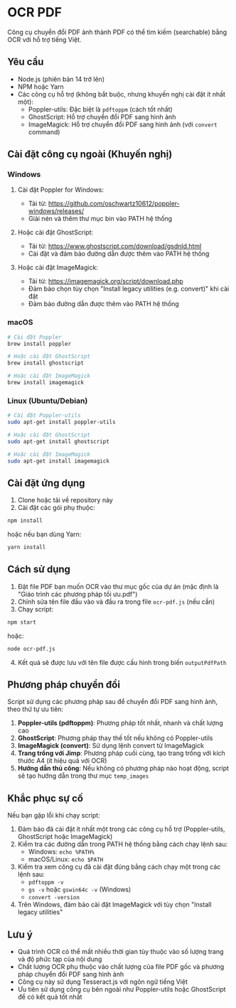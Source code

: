 # OCR PDF

Công cụ chuyển đổi PDF ảnh thành PDF có thể tìm kiếm (searchable) bằng OCR với hỗ trợ tiếng Việt.

## Yêu cầu

- Node.js (phiên bản 14 trở lên)
- NPM hoặc Yarn
- Các công cụ hỗ trợ (không bắt buộc, nhưng khuyến nghị cài đặt ít nhất một):
  - Poppler-utils: Đặc biệt là `pdftoppm` (cách tốt nhất)
  - GhostScript: Hỗ trợ chuyển đổi PDF sang hình ảnh
  - ImageMagick: Hỗ trợ chuyển đổi PDF sang hình ảnh (với `convert` command)

## Cài đặt công cụ ngoài (Khuyến nghị)

### Windows
1. Cài đặt Poppler for Windows:
   - Tải từ: https://github.com/oschwartz10612/poppler-windows/releases/
   - Giải nén và thêm thư mục bin vào PATH hệ thống

2. Hoặc cài đặt GhostScript:
   - Tải từ: https://www.ghostscript.com/download/gsdnld.html
   - Cài đặt và đảm bảo đường dẫn được thêm vào PATH hệ thống

3. Hoặc cài đặt ImageMagick:
   - Tải từ: https://imagemagick.org/script/download.php
   - Đảm bảo chọn tùy chọn "Install legacy utilities (e.g. convert)" khi cài đặt
   - Đảm bảo đường dẫn được thêm vào PATH hệ thống

### macOS
```bash
# Cài đặt Poppler
brew install poppler

# Hoặc cài đặt GhostScript
brew install ghostscript

# Hoặc cài đặt ImageMagick
brew install imagemagick
```

### Linux (Ubuntu/Debian)
```bash
# Cài đặt Poppler-utils
sudo apt-get install poppler-utils

# Hoặc cài đặt GhostScript
sudo apt-get install ghostscript

# Hoặc cài đặt ImageMagick
sudo apt-get install imagemagick
```

## Cài đặt ứng dụng

1. Clone hoặc tải về repository này
2. Cài đặt các gói phụ thuộc:

```bash
npm install
```

hoặc nếu bạn dùng Yarn:

```bash
yarn install
```

## Cách sử dụng

1. Đặt file PDF bạn muốn OCR vào thư mục gốc của dự án (mặc định là "Giáo trình các phương pháp tối ưu.pdf")
2. Chỉnh sửa tên file đầu vào và đầu ra trong file `ocr-pdf.js` (nếu cần)
3. Chạy script:

```bash
npm start
```

hoặc:

```bash
node ocr-pdf.js
```

4. Kết quả sẽ được lưu với tên file được cấu hình trong biến `outputPdfPath`

## Phương pháp chuyển đổi

Script sử dụng các phương pháp sau để chuyển đổi PDF sang hình ảnh, theo thứ tự ưu tiên:

1. **Poppler-utils (pdftoppm)**: Phương pháp tốt nhất, nhanh và chất lượng cao
2. **GhostScript**: Phương pháp thay thế tốt nếu không có Poppler-utils
3. **ImageMagick (convert)**: Sử dụng lệnh convert từ ImageMagick
4. **Trang trống với Jimp**: Phương pháp cuối cùng, tạo trang trống với kích thước A4 (ít hiệu quả với OCR)
5. **Hướng dẫn thủ công**: Nếu không có phương pháp nào hoạt động, script sẽ tạo hướng dẫn trong thư mục `temp_images`

## Khắc phục sự cố

Nếu bạn gặp lỗi khi chạy script:

1. Đảm bảo đã cài đặt ít nhất một trong các công cụ hỗ trợ (Poppler-utils, GhostScript hoặc ImageMagick)
2. Kiểm tra các đường dẫn trong PATH hệ thống bằng cách chạy lệnh sau:
   - Windows: `echo %PATH%`
   - macOS/Linux: `echo $PATH`
3. Kiểm tra xem công cụ đã cài đặt đúng bằng cách chạy một trong các lệnh sau:
   - `pdftoppm -v`
   - `gs -v` hoặc `gswin64c -v` (Windows)
   - `convert -version`
4. Trên Windows, đảm bảo cài đặt ImageMagick với tùy chọn "Install legacy utilities"

## Lưu ý

- Quá trình OCR có thể mất nhiều thời gian tùy thuộc vào số lượng trang và độ phức tạp của nội dung
- Chất lượng OCR phụ thuộc vào chất lượng của file PDF gốc và phương pháp chuyển đổi PDF sang hình ảnh
- Công cụ này sử dụng Tesseract.js với ngôn ngữ tiếng Việt
- Ưu tiên sử dụng công cụ bên ngoài như Poppler-utils hoặc GhostScript để có kết quả tốt nhất 
